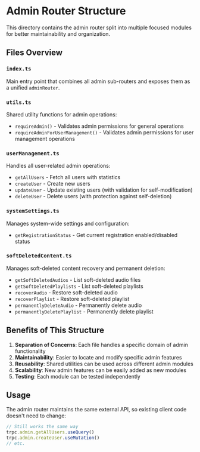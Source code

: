 # Admin Router Structure

This directory contains the admin router split into multiple focused modules for better maintainability and organization.

## Files Overview

### `index.ts`
Main entry point that combines all admin sub-routers and exposes them as a unified `adminRouter`.

### `utils.ts`
Shared utility functions for admin operations:
- `requireAdmin()` - Validates admin permissions for general operations
- `requireAdminForUserManagement()` - Validates admin permissions for user management operations

### `userManagement.ts`
Handles all user-related admin operations:
- `getAllUsers` - Fetch all users with statistics
- `createUser` - Create new users
- `updateUser` - Update existing users (with validation for self-modification)
- `deleteUser` - Delete users (with protection against self-deletion)

### `systemSettings.ts`
Manages system-wide settings and configuration:
- `getRegistrationStatus` - Get current registration enabled/disabled status

### `softDeletedContent.ts`
Manages soft-deleted content recovery and permanent deletion:
- `getSoftDeletedAudios` - List soft-deleted audio files
- `getSoftDeletedPlaylists` - List soft-deleted playlists
- `recoverAudio` - Restore soft-deleted audio
- `recoverPlaylist` - Restore soft-deleted playlist
- `permanentlyDeleteAudio` - Permanently delete audio
- `permanentlyDeletePlaylist` - Permanently delete playlist

## Benefits of This Structure

1. **Separation of Concerns**: Each file handles a specific domain of admin functionality
2. **Maintainability**: Easier to locate and modify specific admin features
3. **Reusability**: Shared utilities can be used across different admin modules
4. **Scalability**: New admin features can be easily added as new modules
5. **Testing**: Each module can be tested independently

## Usage

The admin router maintains the same external API, so existing client code doesn't need to change:

```typescript
// Still works the same way
trpc.admin.getAllUsers.useQuery()
trpc.admin.createUser.useMutation()
// etc.
```